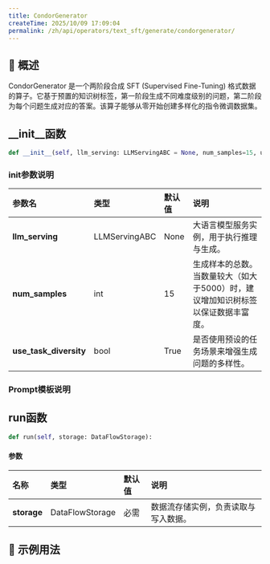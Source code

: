 ```yaml
---
title: CondorGenerator
createTime: 2025/10/09 17:09:04
permalink: /zh/api/operators/text_sft/generate/condorgenerator/
---
```


## 📘 概述
CondorGenerator 是一个两阶段合成 SFT (Supervised Fine-Tuning) 格式数据的算子。它基于预置的知识树标签，第一阶段生成不同难度级别的问题，第二阶段为每个问题生成对应的答案。该算子能够从零开始创建多样化的指令微调数据集。

## __init__函数
```python
def __init__(self, llm_serving: LLMServingABC = None, num_samples=15, use_task_diversity=True):
```
### init参数说明
| 参数名 | 类型 | 默认值 | 说明 |
| :------------------ | :-------------- | :---------------------------- | :------------------------------ |
| **llm_serving** | LLMServingABC | None | 大语言模型服务实例，用于执行推理与生成。 |
| **num_samples** | int | 15 | 生成样本的总数。当数量较大（如大于5000）时，建议增加知识树标签以保证数据丰富度。 |
| **use_task_diversity** | bool | True | 是否使用预设的任务场景来增强生成问题的多样性。 |

### Prompt模板说明


## run函数
```python
def run(self, storage: DataFlowStorage):
```
#### 参数
| 名称 | 类型 | 默认值 | 说明 |
| :------------- | :---------------- | :---------------- | :----------------- |
| **storage** | DataFlowStorage | 必需 | 数据流存储实例，负责读取与写入数据。 |

## 🧠 示例用法
